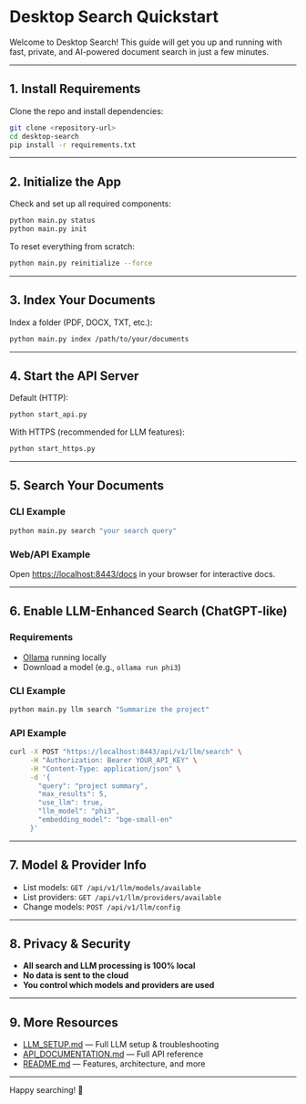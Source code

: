 # Desktop Search Quickstart

Welcome to Desktop Search! This guide will get you up and running with fast, private, and AI-powered document search in just a few minutes.

---

## 1. Install Requirements

Clone the repo and install dependencies:
```bash
git clone <repository-url>
cd desktop-search
pip install -r requirements.txt
```

---

## 2. Initialize the App

Check and set up all required components:
```bash
python main.py status
python main.py init
```

To reset everything from scratch:
```bash
python main.py reinitialize --force
```

---

## 3. Index Your Documents

Index a folder (PDF, DOCX, TXT, etc.):
```bash
python main.py index /path/to/your/documents
```

---

## 4. Start the API Server

Default (HTTP):
```bash
python start_api.py
```

With HTTPS (recommended for LLM features):
```bash
python start_https.py
```

---

## 5. Search Your Documents

### CLI Example
```bash
python main.py search "your search query"
```

### Web/API Example
Open [https://localhost:8443/docs](https://localhost:8443/docs) in your browser for interactive docs.

---

## 6. Enable LLM-Enhanced Search (ChatGPT-like)

### Requirements
- [Ollama](https://ollama.ai) running locally
- Download a model (e.g., `ollama run phi3`)

### CLI Example
```bash
python main.py llm search "Summarize the project"
```

### API Example
```bash
curl -X POST "https://localhost:8443/api/v1/llm/search" \
     -H "Authorization: Bearer YOUR_API_KEY" \
     -H "Content-Type: application/json" \
     -d '{
       "query": "project summary",
       "max_results": 5,
       "use_llm": true,
       "llm_model": "phi3",
       "embedding_model": "bge-small-en"
     }'
```

---

## 7. Model & Provider Info

- List models: `GET /api/v1/llm/models/available`
- List providers: `GET /api/v1/llm/providers/available`
- Change models: `POST /api/v1/llm/config`

---

## 8. Privacy & Security
- **All search and LLM processing is 100% local**
- **No data is sent to the cloud**
- **You control which models and providers are used**

---

## 9. More Resources
- [LLM_SETUP.md](LLM_SETUP.md) — Full LLM setup & troubleshooting
- [API_DOCUMENTATION.md](API_DOCUMENTATION.md) — Full API reference
- [README.md](README.md) — Features, architecture, and more

---

Happy searching! 🚀 